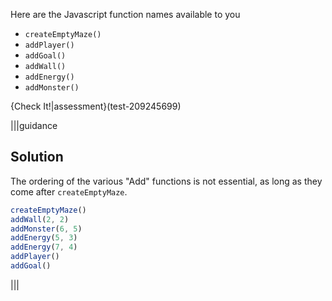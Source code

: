 Here are the Javascript function names available to you

- `createEmptyMaze()`
- `addPlayer()`
- `addGoal()`
- `addWall()`
- `addEnergy()`
- `addMonster()`

{Check It!|assessment}(test-209245699)

|||guidance
## Solution

The ordering of the various "Add" functions is not essential, as long as they come after `createEmptyMaze`.

```javascript
createEmptyMaze()
addWall(2, 2)
addMonster(6, 5)
addEnergy(5, 3)
addEnergy(7, 4)
addPlayer()
addGoal()
```

|||
